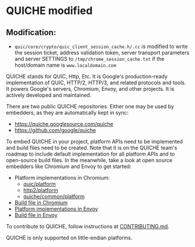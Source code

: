 # QUICHE modified
## Modification:
- `quic/core/crypto/quic_client_session_cache.h/.cc` is modified to write the session ticket, address validation token, server transport parameters and server SETTINGS to `/tmp/chrome_session_cache.txt` if the host/domain name is `www.localdomain.com`

QUICHE stands for QUIC, Http, Etc. It is Google's production-ready
implementation of QUIC, HTTP/2, HTTP/3, and related protocols and tools. It
powers Google's servers, Chromium, Envoy, and other projects. It is actively
developed and maintained.

There are two public QUICHE repositories. Either one may be used by embedders,
as they are automatically kept in sync:

*   https://quiche.googlesource.com/quiche
*   https://github.com/google/quiche

To embed QUICHE in your project, platform APIs need to be implemented and build
files need to be created. Note that it is on the QUICHE team's roadmap to
include default implementation for all platform APIs and to open-source build
files. In the meanwhile, take a look at open source embedders like Chromium and
Envoy to get started:

*   Platform implementations in Chromium:
    +   [quic/platform](https://source.chromium.org/chromium/chromium/src/+/main:net/quic/platform/impl/)
    +   [http2/platform](https://source.chromium.org/chromium/chromium/src/+/main:net/http2/platform/impl/)
    +   [quiche/common/platform](https://source.chromium.org/chromium/chromium/src/+/main:net/quiche/common/platform/impl/)
*   [Build file in Chromium](https://source.chromium.org/chromium/chromium/src/+/main:net/third_party/quiche/BUILD.gn)
*   [Platform implementations in Envoy](https://github.com/envoyproxy/envoy/tree/master/source/common/quic/platform)
*   [Build file in Envoy](https://github.com/envoyproxy/envoy/blob/main/bazel/external/quiche.BUILD)

To contribute to QUICHE, follow instructions at
[CONTRIBUTING.md](CONTRIBUTING.md).

QUICHE is only supported on little-endian platforms.
